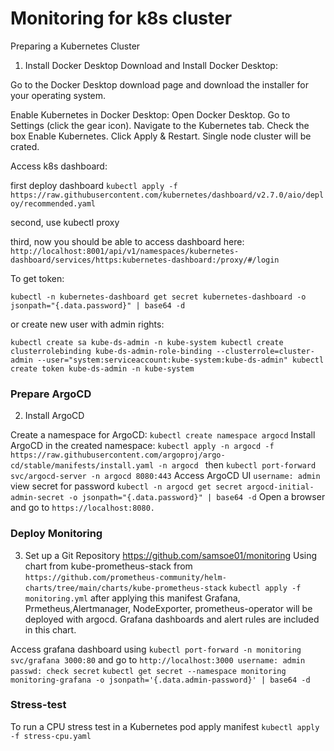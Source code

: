 # Monitoring for k8s cluster

Preparing a Kubernetes Cluster

1. Install Docker Desktop Download and Install Docker Desktop:

Go to the Docker Desktop download page and download the installer for your operating system.

Enable Kubernetes in Docker Desktop: Open Docker Desktop. Go to Settings (click the gear icon). Navigate to the Kubernetes tab. Check the box Enable Kubernetes. Click Apply & Restart.
Single node cluster will be crated.

Access k8s dashboard:

first deploy dashboard
`kubectl apply -f https://raw.githubusercontent.com/kubernetes/dashboard/v2.7.0/aio/deploy/recommended.yaml`

second, use kubectl proxy

third, now you should be able to access dashboard here: `http://localhost:8001/api/v1/namespaces/kubernetes-dashboard/services/https:kubernetes-dashboard:/proxy/#/login`

To get token:

`kubectl -n kubernetes-dashboard get secret kubernetes-dashboard -o jsonpath="{.data.password}" | base64 -d`

or create new user with admin rights:

`kubectl create sa kube-ds-admin -n kube-system
kubectl create clusterrolebinding kube-ds-admin-role-binding --clusterrole=cluster-admin --user="system:serviceaccount:kube-system:kube-ds-admin"
kubectl create token kube-ds-admin -n kube-system`

### Prepare ArgoCD
2. Install ArgoCD

Create a namespace for ArgoCD: `kubectl create namespace argocd` Install ArgoCD in the created namespace: `kubectl apply -n argocd -f https://raw.githubusercontent.com/argoproj/argo-cd/stable/manifests/install.yaml -n argocd `
then `kubectl port-forward svc/argocd-server -n argocd 8080:443`
Access ArgoCD UI
`username: admin`
view secret for password
`kubectl -n argocd get secret argocd-initial-admin-secret -o jsonpath="{.data.password}" | base64 -d`
Open a browser and go to `https://localhost:8080.`

### Deploy Monitoring
3. Set up a Git Repository
https://github.com/samsoe01/monitoring
Using chart from kube-prometheus-stack from `https://github.com/prometheus-community/helm-charts/tree/main/charts/kube-prometheus-stack` 
`kubectl apply -f monitoring.yml`
after applying this manifest Grafana, Prmetheus,Alertmanager, NodeExporter, prometheus-operator will be deployed with argocd.
Grafana dashboards and alert rules are included in this chart.

Access grafana dashboard using `kubectl port-forward -n monitoring svc/grafana 3000:80` and go to `http://localhost:3000 username: admin passwd: check secret`
`kubectl get secret --namespace monitoring monitoring-grafana -o jsonpath='{.data.admin-password}' | base64 -d`

### Stress-test
To run a CPU stress test in a Kubernetes pod apply manifest  `kubectl apply -f stress-cpu.yaml`

